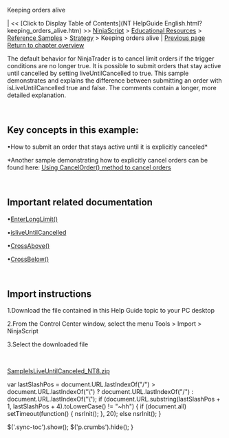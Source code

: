﻿










 


Keeping orders alive







| &lt;&lt; [Click to Display Table of Contents](NT HelpGuide English.html?keeping_orders_alive.htm) &gt;&gt;
 [NinjaScript](ninjascript.htm) &gt; [Educational Resources](educational_resources.htm) &gt; [Reference Samples](reference_samples.htm) &gt; [Strategy](strategy2.htm) &gt;
Keeping orders alive | [Previous page](halting_a_strategy_once_user_d.htm)
[Return to chapter overview](strategy2.htm)










The default behavior for NinjaTrader is to cancel limit orders if the trigger conditions are no longer true. It is possible to submit orders that stay active until cancelled by setting liveUntilCancelled to true. This sample demonstrates and explains the difference between submitting an order with isLiveUntilCancelled true and false. The comments contain a longer, more detailed explanation.


 


Key concepts in this example:
-----------------------------


•How to submit an order that stays active until it is explicitly canceled*

*Another sample demonstrating how to explicitly cancel orders can be found here: [Using CancelOrder() method to cancel orders](using_cancelorder_method_to_ca.htm)


 


Important related documentation
-------------------------------


•[EnterLongLimit()](enterlonglimit.htm)

•[isliveUntilCancelled](exitlonglimit.htm)

•[CrossAbove()](crossabove.htm)

•[CrossBelow()](crossbelow.htm)

 


Import instructions
-------------------


1.Download the file contained in this Help Guide topic to your PC desktop

2.From the Control Center window, select the menu Tools &gt; Import &gt; NinjaScript

3.Select the downloaded file

 


[SampleIsLiveUntilCanceled\_NT8.zip](https://ninjatrader.com/support/helpGuides/nt8/samples/SampleIsLiveUntilCanceled_NT8.zip)





 
 var lastSlashPos = document.URL.lastIndexOf("/") &gt; document.URL.lastIndexOf("\\") ? document.URL.lastIndexOf("/") : document.URL.lastIndexOf("\\");
 if (document.URL.substring(lastSlashPos + 1, lastSlashPos + 4).toLowerCase() != "~hh") {
 if (document.all) setTimeout(function() {
 nsrInit();
 }, 20);
 else nsrInit();
 }
 
 
 $('.sync-toc').show();
 $('p.crumbs').hide();
 }
 
 
 



